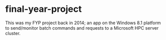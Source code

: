 # final-year-project
This was my FYP project back in 2014; an app on the Windows 8.1 platform to send/monitor batch commands and requests to a Microsoft HPC server cluster.
